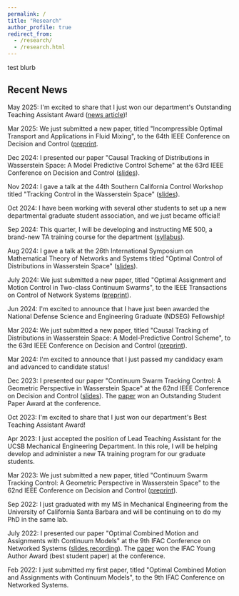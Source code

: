 ```yaml
---
permalink: /
title: "Research"
author_profile: true
redirect_from: 
  - /research/
  - /research.html
---
```


test blurb



Recent News
------
May 2025: I'm excited to share that I just won our department's Outstanding Teaching Assistant Award ([news article](link))!

Mar 2025: We just submitted a new paper, titled "Incompressible Optimal Transport and Applications in Fluid Mixing", to the 64th IEEE Conference on Decision and Control ([preprint](https://arxiv.org/abs/2504.01109).

Dec 2024: I presented our paper "Causal Tracking of Distributions in Wasserstein Space: A Model Predictive Control Scheme" at the 63rd IEEE Conference on Decision and Control ([slides](../files/CDC_24_slides.pdf)).

Nov 2024: I gave a talk at the 44th Southern California Control Workshop titled "Tracking Control in the Wasserstein Space" ([slides](../files/SCC_F24.pdf)).

Oct 2024: I have been working with several other students to set up a new departmental graduate student association, and we just became official!

Sep 2024: This quarter, I will be developing and instructing ME 500, a brand-new TA training course for the department ([syllabus](../files/ME_500_Syllabus.pdf)).

Aug 2024: I gave a talk at the 26th International Symposium on Mathematical Theory of Networks and Systems titled "Optimal Control of Distributions in Wasserstein Space" ([slides](../files/MTNS_slides.pdf)).

July 2024: We just submitted a new paper, titled "Optimal Assignment and Motion Control in Two-class Continuum Swarms", to the IEEE Transactions on Control of Network Systems ([preprint](https://arxiv.org/abs/2407.18159)).

Jun 2024: I'm excited to announce that I have just been awarded the National Defense Science and Engineering Graduate (NDSEG) Fellowship!

Mar 2024: We just submitted a new paper, titled "Causal Tracking of Distributions in Wasserstein Space: A Model-Predictive Control Scheme", to the 63rd IEEE Conference on Decision and Control ([preprint](https://arxiv.org/abs/2403.15702)).

Mar 2024: I'm excited to announce that I just passed my candidacy exam and advanced to candidate status!

Dec 2023: I presented our paper "Continuum Swarm Tracking Control: A Geometric Perspective in Wasserstein Space" at the 62nd IEEE Conference on Decision and Control ([slides](../files/CDC_23_slides.pdf)). The [paper](https://ieeexplore.ieee.org/abstract/document/10384000) won an Outstanding Student Paper Award at the conference.

Oct 2023: I'm excited to share that I just won our department's Best Teaching Assistant Award!

Apr 2023: I just accepted the position of Lead Teaching Assistant for the UCSB Mechanical Engineering Department. In this role, I will be helping develop and administer a new TA training program for our graduate students.

Mar 2023: We just submitted a new paper, titled "Continuum Swarm Tracking Control: A Geometric Perspective in Wasserstein Space" to the 62nd IEEE Conference on Decision and Control ([preprint](https://arxiv.org/abs/2303.15638)).

Sep 2022: I just graduated with my MS in Mechanical Engineering from the University of California Santa Barbara and will be continuing on to do my PhD in the same lab.

July 2022: I presented our paper "Optimal Combined Motion and Assignments with Continuum Models" at the 9th IFAC Conference on Networked Systems ([slides](../files/NECSYS_slides.pdf),[recording](https://video.ethz.ch/events/2022/necsys/0aaec48f-46e8-423c-b84b-69c6fbf37f81.html)). The [paper](https://www.sciencedirect.com/science/article/pii/S240589632200636X) won the IFAC Young Author Award (best student paper) at the conference.

Feb 2022: I just submitted my first paper, titled "Optimal Combined Motion and Assignments with Continuum Models", to the 9th IFAC Conference on Networked Systems.



